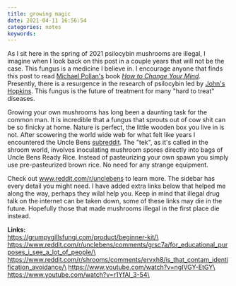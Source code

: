 ```yaml
---
title: growing magic
date: 2021-04-11 16:56:54
categories: notes
keywords:
---
```


As I sit here in the spring of 2021 psilocybin mushrooms are illegal, I imagine when I look back on this post in a couple years that will not be the case. This fungus is a medicine I believe in. I encourage anyone that finds this post to read [Michael Pollan's](https://www.youtube.com/watch?v=yPXhoQRTP9Q) book [*How to Change Your Mind*](https://www.unom.ac.in/webportal/uploads/miscelloneous/cpsychology/1.pdf). Presently, there is a resurgence in the research of psilocybin led by [John's Hopkins](https://www.hopkinsmedicine.org/news/articles/first-of-its-kind-psychedelic-research-center-debuts-at-johns-hopkins). This fungus is the future of treatment for many "hard to treat" diseases. 

Growing your own mushrooms has long been a daunting task for the common man. It is incredible that a fungus that sprouts out of cow shit can be so finicky at home. Nature is perfect, the little wooden box you live in is not. After scowering the world wide web for what felt like years I encountered the Uncle Bens [subreddit](reddit.com/r/unclebens). The "tek", as it's called in the shroom world, involves inoculating mushroom spores directly into bags of Uncle Bens Ready Rice. Instead of pasteurizing your own spawn you simply use pre-pasteurized brown rice. No need for any strange equipment. 

Check out www.reddit.com/r/unclebens to learn more. The sidebar has every detail you might need. I have added extra links below that helped me along the way, perhaps they wilal help you. Keep in mind that illegal drug talk on the internet can be taken down, some of these links may die in the future. Hopefully those that made mushrooms illegal in the first place die instead. 

**Links:**\
https://grumpygillsfungi.com/product/beginner-kit/\
https://www.reddit.com/r/unclebens/comments/grsc7a/for_educational_purposes_i_see_a_lot_of_people/\
https://www.reddit.com/r/shrooms/comments/ervxh8/is_that_contam_identification_avoidance/\
https://www.youtube.com/watch?v=ngIVGY-EtGY\
https://www.youtube.com/watch?v=r1YfAl_3-54\

